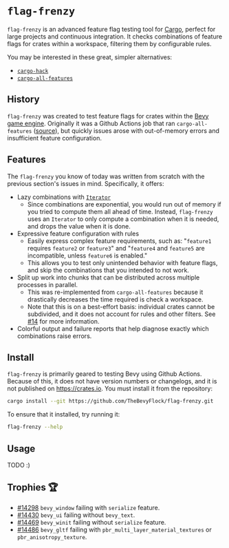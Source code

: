 # `flag-frenzy`

`flag-frenzy` is an advanced feature flag testing tool for [Cargo](https://doc.rust-lang.org/cargo/index.html), perfect for large projects and continuous integration. It checks combinations of feature flags for crates within a workspace, filtering them by configurable rules.

You may be interested in these great, simpler alternatives:

- [`cargo-hack`](https://crates.io/crates/cargo-hack)
- [`cargo-all-features`](https://lib.rs/crates/cargo-all-features)

## History

`flag-frenzy` was created to test feature flags for crates within the [Bevy game engine](https://bevyengine.org). Originally it was a Github Actions job that ran `cargo-all-features` ([source](https://github.com/TheBevyFlock/flag-frenzy/tree/5eb37225b517566159aa4e215bebb01424b36769)), but quickly issues arose with out-of-memory errors and insufficient feature configuration.

## Features

The `flag-frenzy` you know of today was written from scratch with the previous section's issues in mind. Specifically, it offers:

- Lazy combinations with [`Iterator`](https://doc.rust-lang.org/stable/std/iter/trait.Iterator.html)
    - Since combinations are exponential, you would run out of memory if you tried to compute them all ahead of time. Instead, `flag-frenzy` uses an `Iterator` to only compute a combination when it is needed, and drops the value when it is done.
- Expressive feature configuration with rules
    - Easily express complex feature requirements, such as: "`feature1` requires `feature2` or `feature3`" and "`feature4` and `feature5` are incompatible, unless `feature6` is enabled."
    - This allows you to test only unintended behavior with feature flags, and skip the combinations that you intended to not work.
- Split up work into chunks that can be distributed across multiple processes in parallel.
    - This was re-implemented from `cargo-all-features` because it drastically decreases the time required is check a workspace.
    - Note that this is on a best-effort basis: individual crates cannot be subdivided, and it does not account for rules and other filters. See [#14](https://github.com/TheBevyFlock/flag-frenzy/issues/14) for more information.
- Colorful output and failure reports that help diagnose exactly which combinations raise errors.

## Install

`flag-frenzy` is primarily geared to testing Bevy using Github Actions. Because of this, it does not have version numbers or changelogs, and it is not published on <https://crates.io>. You must install it from the repository:

```bash
cargo install --git https://github.com/TheBevyFlock/flag-frenzy.git
```

To ensure that it installed, try running it:

```bash
flag-frenzy --help
```

## Usage

TODO :)

## Trophies :trophy:

- [#14298](https://github.com/bevyengine/bevy/pull/14298) `bevy_window` failing with `serialize` feature.
- [#14430](https://github.com/bevyengine/bevy/pull/14430) `bevy_ui` failing without `bevy_text`.
- [#14469](https://github.com/bevyengine/bevy/pull/14469) `bevy_winit` failing without `serialize` feature.
- [#14486](https://github.com/bevyengine/bevy/pull/14486) `bevy_gltf` failing with `pbr_multi_layer_material_textures` or `pbr_anisotropy_texture`.
